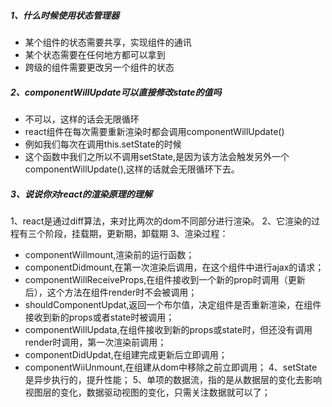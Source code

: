 ##### 1、什么时候使用状态管理器
- 某个组件的状态需要共享，实现组件的通讯
- 某个状态需要在任何地方都可以拿到
- 跨级的组件需要更改另一个组件的状态
##### 2、componentWillUpdate可以直接修改state的值吗
- 不可以，这样的话会无限循环
- react组件在每次需要重新渲染时都会调用componentWillUpdate()
- 例如我们每次在调用this.setState的时候
- 这个函数中我们之所以不调用setState,是因为该方法会触发另外一个componentWillUpdate(),这样的话就会无限循环下去。

##### 3、说说你对react的渲染原理的理解
1、react是通过diff算法，来对比两次的dom不同部分进行渲染。
2、它渲染的过程有三个阶段，挂载期，更新期，卸载期
3、渲染过程：
- componentWillmount,渲染前的运行函数；
- componentDidmount,在第一次渲染后调用，在这个组件中进行ajax的请求；
- componentWillReceiveProps,在组件接收到一个新的prop时调用（更新后），这个方法在组件render时不会被调用；
- shouldComponentUpdat,返回一个布尔值，决定组件是否重新渲染，在组件接收到新的props或者state时被调用；
- componentWillUpdata,在组件接收到新的props或state时，但还没有调用render时调用，第一次渲染前调用；
- componentDidUpdat,在组建完成更新后立即调用；
- componentWiiUnmount,在组建从dom中移除之前立即调用；
4、setState是异步执行的，提升性能；
5、单项的数据流，指的是从数据层的变化去影响视图层的变化，数据驱动视图的变化，只需关注数据就可以了；